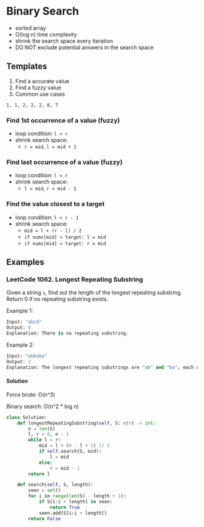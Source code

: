# Binary Search

- sorted array
- O(log n) time complexity
- shrink the search space every iteration
- DO NOT exclude potential answers in the search space

## Templates

1. Find a accurate value
2. Find a fuzzy value
3. Common use cases

```
1, 1, 2, 2, 2, 6, 7
```

### Find 1st occurrence of a value (fuzzy)

- loop condition: `l < r`
- shrink search space:
    - `r = mid`, `l = mid + 1`

### Find last occurrence of a value (fuzzy)

- loop condition: `l < r`
- shrink search space:
    - `l = mid`, `r = mid - 1`

### Find the value closest to a target

- loop condition: `l < r - 1`
- shrink search space:
    - `mid = l + (r - l) / 2`
    - `if nums[mid] < target: l = mid`
    - `if nums[mid] > target: r = mid`

## Examples

### LeetCode 1062. Longest Repeating Substring

Given a string `s`, find out the length of the longest repeating substring. Return 0 if no repeating substring exists.

Example 1:

```python
Input: "abcd"
Output: 0
Explanation: There is no repeating substring.
```

Example 2:

```python
Input: "abbaba"
Output: 2
Explanation: The longest repeating substrings are "ab" and "ba", each of which occurs twice.
```

#### Solution

Force brute: O(n^3)

Binary search: O(n^2 * log n)

```python
class Solution:
    def longestRepeatingSubstring(self, S: str) -> int:
        n = len(S)
        l, r = 0, n - 1
        while l < r:
            mid = l + (r - l + 1) // 2
            if self.search(S, mid):
                l = mid
            else:
                r = mid - 1
        return l

    def search(self, S, length):
        seen = set()
        for i in range(len(S) - length + 1):
            if S[i:i + length] in seen:
                return True
            seen.add(S[i:i + length])
        return False
```
